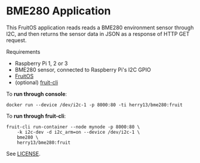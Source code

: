 BME280 Application
==================

This FruitOS application reads reads a BME280 environment sensor through I2C,
and then returns the sensor data in JSON as a response of HTTP GET request.

Requirements
- Raspberry Pi 1, 2 or 3
- BME280 sensor, connected to Raspberry Pi's I2C GPIO
- [FruitOS](https://github.com/fruit-testbed/fruitos)
- (optional) [fruit-cli](https://github.com/fruit-testbed/fruit-cli)


To **run through console**:

```shell
docker run --device /dev/i2c-1 -p 8000:80 -ti herry13/bme280:fruit
```


To **run through fruit-cli**:

```shell
fruit-cli run-container --node mynode -p 8000:80 \
    -k i2c-dev -d i2c_arm=on --device /dev/i2c-1 \
    bme280 \
    herry13/bme280:fruit
```


See [LICENSE](LICENSE.txt).
